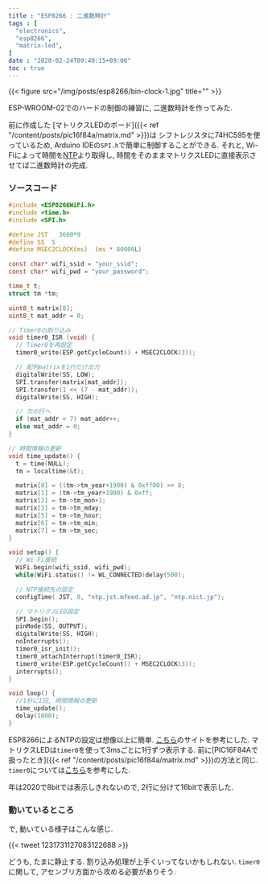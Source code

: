 ```yaml
---
title : "ESP8266 : 二進数時計"
tags : [
  "electronics",
  "esp8266",
  "matrix-led",
]
date : "2020-02-24T09:40:15+09:00"
toc : true
---
```


{{< figure src="/img/posts/esp8266/bin-clock-1.jpg" title="" >}}

ESP-WROOM-02でのハードの制御の練習に, 
二進数時計を作ってみた.

<!--more-->


前に作成した
[マトリクスLEDのボード]({{< ref "/content/posts/pic16f84a/matrix.md" >}})は
シフトレジスタに74HC595を使っているため, 
Arduino IDEの`SPI.h`で簡単に制御することができる.
それと, Wi-Fiによって時間を[NTP](https://ja.wikipedia.org/wiki/Network_Time_Protocol)より取得し, 
時間をそのままマトリクスLEDに直接表示させてば二進数時計の完成.

### ソースコード

```c
#include <ESP8266WiFi.h>
#include <time.h>
#include <SPI.h>

#define JST   3600*9
#define SS  5
#define MSEC2CLOCK(ms)  (ms * 80000L)

const char* wifi_ssid = "your_ssid";
const char* wifi_pwd = "your_password";

time_t t;
struct tm *tm;

uint8_t matrix[8];
uint8_t mat_addr = 0;

// Timer0の割り込み
void timer0_ISR (void) {
  // Timer0を再設定
  timer0_write(ESP.getCycleCount() + MSEC2CLOCK(3));

  // 配列matrixを1行だけ出力
  digitalWrite(SS, LOW);
  SPI.transfer(matrix[mat_addr]);
  SPI.transfer(1 << (7 - mat_addr));
  digitalWrite(SS, HIGH);

  // 次の行へ
  if (mat_addr < 7) mat_addr++;
  else mat_addr = 0;
}

// 時間情報の更新
void time_update() {
  t = time(NULL);
  tm = localtime(&t);

  matrix[0] = ((tm->tm_year+1900) & 0xff00) >> 8;
  matrix[1] = (tm->tm_year+1900) & 0xff;
  matrix[2] = tm->tm_mon+1;
  matrix[3] = tm->tm_mday;
  matrix[5] = tm->tm_hour;
  matrix[6] = tm->tm_min;
  matrix[7] = tm->tm_sec;
}

void setup() {
  // Wi-Fi接続
  WiFi.begin(wifi_ssid, wifi_pwd);
  while(WiFi.status() != WL_CONNECTED)delay(500);

  // NTP接続先の設定
  configTime( JST, 0, "ntp.jst.mfeed.ad.jp", "ntp.nict.jp");

  // マトリクスLED設定
  SPI.begin();
  pinMode(SS, OUTPUT);
  digitalWrite(SS, HIGH);
  noInterrupts();
  timer0_isr_init();
  timer0_attachInterrupt(timer0_ISR);
  timer0_write(ESP.getCycleCount() + MSEC2CLOCK(3));
  interrupts();
}

void loop() {
  //1秒に1回, 時間情報の更新
  time_update();
  delay(1000);
}
```

ESP8266によるNTPの設定は想像以上に簡単.
[こちら](https://qiita.com/h_nari/items/d0374d1e1e36b9d988c0)のサイトを参考にした.
マトリクスLEDは`timer0`を使って3msごとに1行ずつ表示する.
前に[PIC16F84Aで扱ったとき]({{< ref "/content/posts/pic16f84a/matrix.md" >}})の方法と同じ.
`timer0`については[こちら](https://lipoyang.hatenablog.com/entry/20161205/p1)を参考にした.

年は2020で8bitでは表示しきれないので, 
2行に分けて16bitで表示した.

### 動いているところ

で, 動いている様子はこんな感じ.

{{< tweet 1231731127083122688 >}}

どうも, たまに静止する.
割り込み処理が上手くいってないかもしれない.
`timer0`に関して, アセンブリ方面から攻める必要がありそう.
